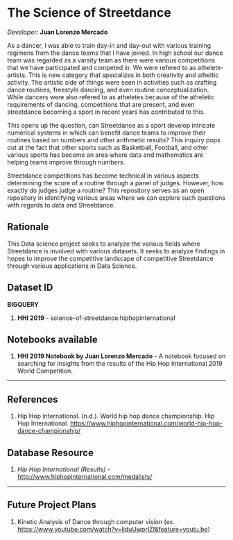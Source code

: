 # The Science of Streetdance
*Developer:* **Juan Lorenzo Mercado**

As a dancer, I was able to train day-in and day-out with various training regimens from the dance teams that I have joined. In high school our dance team was regarded as a varsity team as there were various competitions that we have participated and competed in. We were refered to as athelete-artists. This is new category that specializes in both creativity and atheltic activity. The artistic side of things were seen in activities such as crafting dance routines, freestyle dancing, and even routine conceptualization. While dancers were also refered to as atheletes because of the atheletic requirements of dancing, competitions that are present, and even streetdance becoming a sport in recent years has contributed to this.

This opens up the question, can Streetdance as a sport develop intricate numerical systems in which can benefit dance teams to improve their routines based on numbers and other arithmetic results? This inquiry pops out at the fact that other sports such as Basketball, Football, and other various sports has become an area where data and mathematics are helping teams improve through numbers.

Streetdance competitions has become technical in various aspects determining the score of a routine through a panel of judges. However, how exactly do judges judge a routine? This repository serves as an open repository in identifying various areas where we can explore such questions with regards to data and Streetdance.

## Rationale
This Data science project seeks to analyze the various fields where Streetdance is involved with various datasets. It seeks to analyze findings in hopes to improve the competitive landscape of competitive Streetdance through various applications in Data Science.

## Dataset ID
**BIGQUERY**
1. **HHI 2019** - science-of-streetdance:hiphopinternational

## Notebooks available
1. **HHI 2019 Notebook by Juan Lorenzo Mercado** - A notebook focused on searching for insights from the results of the Hip Hop International 2019 World Competition.

----
## References
1. Hip Hop international. (n.d.). World hip hop dance championship. Hip Hop International. https://www.hiphopinternational.com/world-hip-hop-dance-championship/

## Database Resource
1. *Hip Hop International (Results) -* http://www.hiphopinternational.com/medalists/
----
## Future Project Plans
1. Kinetic Analysis of Dance through computer vision (ex. https://www.youtube.com/watch?v=ljduUwprIZI&feature=youtu.be)
